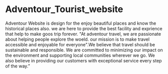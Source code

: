 # Adventour_Tourist_website
Adventour Website is design for the enjoy beautiful places and know the historical places also. we are here to provide the best facility and exprience that help to make goos trip forever. "At adventour travel, we are passionate about helping people explore the woeld. our mission is to make travel accessible and enjoyable for everyone".We believe that travel should be sustainable and responsible. We are committed to minimizing our impact on the environment and supporting local communities wherever we go. We also believe in providing our customers with exceptional service every step of the way.”

